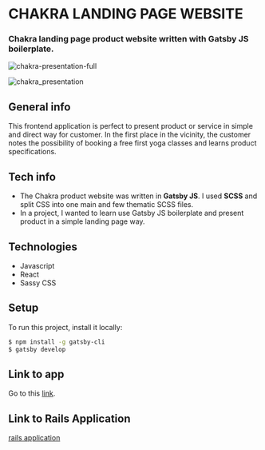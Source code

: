 # CHAKRA LANDING PAGE WEBSITE

### Chakra landing page product website written with Gatsby JS boilerplate.

![chakra-presentation-full](https://user-images.githubusercontent.com/61030079/89398290-357cab00-d711-11ea-9b61-8ff17b00a03c.png)

![chakra_presentation](https://user-images.githubusercontent.com/61030079/89377138-7bc21200-d6f1-11ea-8dc5-5cbebdd7cdd4.png)

## General info

This frontend application is perfect to present product or service in simple and direct way for customer.
In the first place in the vicinity, the customer notes the possibility of booking a free first yoga classes and learns product specifications. 

## Tech info

- The Chakra product website was written in **Gatsby JS**. I used **SCSS** and split CSS into one main and few thematic SCSS files.
- In a project, I wanted to learn use Gatsby JS boilerplate and present product in a simple landing page way.

## Technologies

- Javascript
- React
- Sassy CSS

## Setup

To run this project, install it locally:

```sh
$ npm install -g gatsby-cli
$ gatsby develop
```

## Link to app

Go to this [link](https://chakra-studio.netlify.app/).

## Link to Rails Application

[rails application](https://github.com/Strevitz/chakra-gatsby-website)
